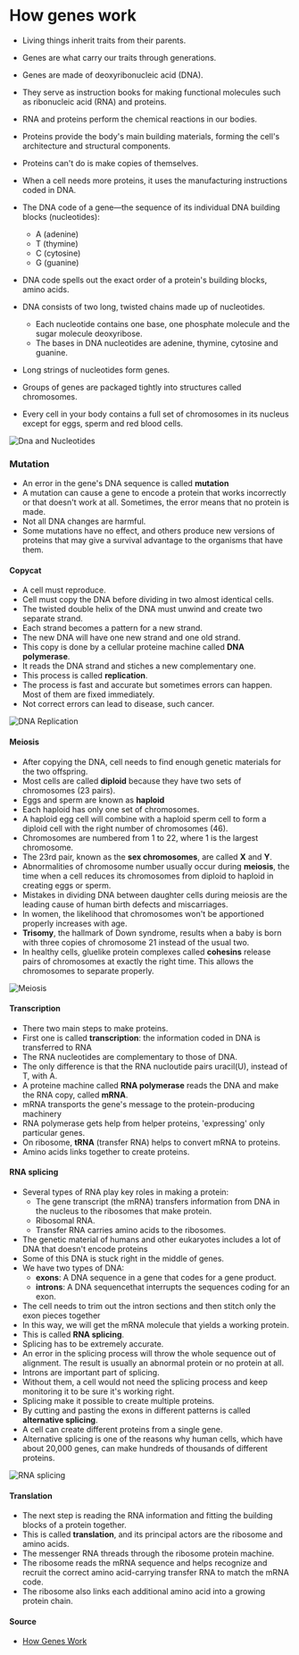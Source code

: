 # How genes work

- Living things inherit traits from their parents.
- Genes are what carry our traits through generations. 
- Genes are made of deoxyribonucleic acid (DNA).
- They serve as instruction books for making functional molecules such as ribonucleic acid (RNA) and proteins.
- RNA and proteins perform the chemical reactions in our bodies.

- Proteins provide the body's main building materials, forming the cell's architecture and structural components. 
- Proteins can't do is make copies of themselves. 
- When a cell needs more proteins, it uses the manufacturing instructions coded in DNA.
- The DNA code of a gene—the sequence of its individual DNA building blocks (nucleotides):
   - A (adenine)
   - T (thymine)
   - C (cytosine)
   - G (guanine)
- DNA code spells out the exact order of a protein's building blocks, amino acids.
- DNA consists of two long, twisted chains made up of nucleotides. 
    - Each nucleotide contains one base, one phosphate molecule and the sugar molecule deoxyribose. 
    - The bases in DNA nucleotides are adenine, thymine, cytosine and guanine.
- Long strings of nucleotides form genes.
- Groups of genes are packaged tightly into structures called chromosomes. 
- Every cell in your body contains a full set of chromosomes in its nucleus except for eggs, sperm and red blood cells.

![Dna and Nucleotides](http://upload.wikimedia.org/wikipedia/commons/d/d3/0322_DNA_Nucleotides.jpg)


### Mutation
- An error in the gene's DNA sequence is called **mutation**
- A mutation can cause a gene to encode a protein that works incorrectly or that doesn't work at all. Sometimes, the error means that no protein is made.
- Not all DNA changes are harmful. 
- Some mutations have no effect, and others produce new versions of proteins that may give a survival advantage to the organisms that have them. 

#### Copycat
- A cell must reproduce.
- Cell must copy the DNA before dividing in two almost identical cells.
- The twisted double helix of the DNA must unwind and create two separate strand.
- Each strand becomes a pattern for a new strand.
- The new DNA will have one new strand and one old strand.
- This copy is done by a cellular proteine machine called **DNA polymerase**.
- It reads the DNA strand and stiches a new complementary one.
- This process is called **replication**.
- The process is fast and accurate but sometimes errors can happen. Most of them are fixed immediately.
- Not correct errors can lead to disease, such cancer.

![DNA Replication](http://upload.wikimedia.org/wikipedia/commons/thumb/7/70/DNA_replication_split.svg/508px-DNA_replication_split.svg.png)

#### Meiosis
- After copying the DNA, cell needs to find enough genetic materials for the two offspring.
- Most cells are called **diploid** because they have two sets of chromosomes (23 pairs).
- Eggs and sperm are known as **haploid**
- Each haploid has only one set of chromosomes.
- A haploid egg cell will combine with a haploid sperm cell to form a diploid cell with the right number of chromosomes (46).
- Chromosomes are numbered from 1 to 22, where 1 is the largest chromosome.
- The 23rd pair, known as the **sex chromosomes**, are called **X** and **Y**.
- Abnormalities of chromosome number usually occur during **meiosis**, the time when a cell reduces its chromosomes from diploid to haploid in creating eggs or sperm.
- Mistakes in dividing DNA between daughter cells during meiosis are the leading cause of human birth defects and miscarriages.
- In women, the likelihood that chromosomes won't be apportioned properly increases with age.
- **Trisomy**, the hallmark of Down syndrome, results when a baby is born with three copies of chromosome 21 instead of the usual two.
- In healthy cells, gluelike protein complexes called **cohesins** release pairs of chromosomes at exactly the right time. This allows the chromosomes to separate properly.

![Meiosis](https://biologypost.files.wordpress.com/2013/01/meiosis.jpg)

#### Transcription
- There two main steps to make proteins.
- First one is called **transcription**: the information coded in DNA is transferred to RNA
- The RNA nucleotides are complementary to those of DNA.
- The only difference is that the RNA nucloutide pairs uracil(U), instead of T, with A.
- A proteine machine called **RNA polymerase** reads the DNA and make the RNA copy, called **mRNA**.
- mRNA transports the gene's message to the protein-producing machinery
- RNA polymerase gets help from helper proteins, 'expressing' only particular genes.
- On ribosome, **tRNA** (transfer RNA) helps to convert mRNA to proteins.
- Amino acids links together to create proteins.

#### RNA splicing
- Several types of RNA play key roles in making a protein:
  - The gene transcript (the mRNA) transfers information from DNA in the nucleus to the ribosomes that make protein.
  - Ribosomal RNA. 
  - Transfer RNA carries amino acids to the ribosomes.
- The genetic material of humans and other eukaryotes includes a lot of DNA that doesn't encode proteins
- Some of this DNA is stuck right in the middle of genes.
- We have two types of DNA:
  - **exons**: A DNA sequence in a gene that codes for a gene product.
  - **introns**: A DNA sequencethat interrupts the sequences coding for an exon.
- The cell needs to trim out the intron sections and then stitch only the exon pieces together
- In this way, we will get the mRNA molecule that yields a working protein.
- This is called **RNA splicing**.
- Splicing has to be extremely accurate. 
- An error in the splicing process will throw the whole sequence out of alignment. The result is usually an abnormal protein or no protein at all. 
- Introns are important part of splicing.
- Without them, a cell would not need the splicing process and keep monitoring it to be sure it's working right.
- Splicing make it possible to create multiple proteins.
- By cutting and pasting the exons in different patterns is called **alternative splicing**.
- A cell can create different proteins from a single gene. 
- Alternative splicing is one of the reasons why human cells, which have about 20,000 genes, can make hundreds of thousands of different proteins.

![RNA splicing](http://upload.wikimedia.org/wikipedia/commons/0/0a/DNA_alternative_splicing.gif)
 
#### Translation
- The next step is reading the RNA information and fitting the building blocks of a protein together. 
- This is called **translation**, and its principal actors are the ribosome and amino acids.
- The messenger RNA threads through the ribosome protein machine.
- The ribosome reads the mRNA sequence and helps recognize and recruit the correct amino acid-carrying transfer RNA to match the mRNA code. 
- The ribosome also links each additional amino acid into a growing protein chain.



#### Source
- [How Genes Work](http://goo.gl/cqXsz2)
